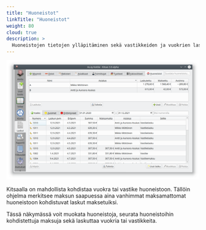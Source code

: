 ```yaml
---
title: "Huoneistot"
linkTitle: "Huoneistot"
weight: 80
cloud: true
description: >
  Huoneistojen tietojen ylläpitäminen sekä vastikkeiden ja vuokrien laskuttaminen ja seuranta
---
```


![Huoneistoluettelo](huoneistot.png)

Kitsaalla on mahdollista kohdistaa vuokra tai vastike huoneistoon. Tällöin ohjelma merkitsee maksun saapuessa aina vanhimmat maksamattomat huoneistoon kohdistuvat laskut maksetuiksi.

Tässä näkymässä voit muokata huoneistoja, seurata huoneistoihin kohdistettuja maksuja sekä laskuttaa vuokria tai vastikkeita.
